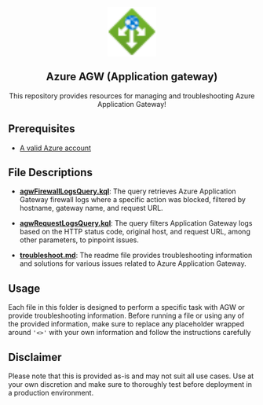 <p align="center">
 <img width="100px" src="images/application-gateways.svg" align="center" alt="Azure Application Gateway" />
 <h2 align="center">Azure AGW (Application gateway)</h2>
 <p align="center">This repository provides resources for managing and troubleshooting Azure Application Gateway!</p>
</p>

## Prerequisites
- [A valid Azure account][azure-account]

## File Descriptions

- **[agwFirewallLogsQuery.kql]**: The query retrieves Azure Application Gateway firewall logs where a specific action was blocked, filtered by hostname, gateway name, and request URL.

- **[agwRequestLogsQuery.kql]**:  The query filters Application Gateway logs based on the HTTP status code, original host, and request URL, among other parameters, to pinpoint issues.

- **[troubleshoot.md]**: The readme file provides troubleshooting information and solutions for various issues related to Azure Application Gateway.

## Usage
Each file in this folder is designed to perform a specific task with AGW or provide troubleshooting information. Before running a file or using any of the provided information, make sure to replace any placeholder wrapped around ```'<>'``` with your own information and follow the instructions carefully

## Disclaimer
Please note that this is provided as-is and may not suit all use cases. Use at your own discretion and make sure to thoroughly test before deployment in a production environment.

[azure-account]: https://azure.microsoft.com/en-us/free
[agwFirewallLogsQuery.kql]:agwFirewallLogsQuery.kql
[agwRequestLogsQuery.kql]:agwRequestLogsQuery.kql
[troubleshoot.md]:troubleshoot.md
